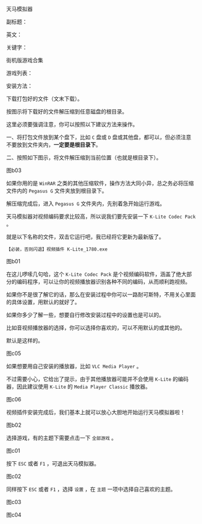 天马模拟器

副标题：

英文：

关键字：













街机版游戏合集

游戏列表：





安装方法：

下载打包好的文件（文末下载）。



按图示将下载好的文件解压缩到任意磁盘的根目录。

这里必须要强调注意，你可以按照以下建议方法来操作。

一、将打包文件放到某个盘下，比如 `C` 盘或 `D` 盘或其他盘，都可以，但必须注意不要放到文件夹内，**一定要是根目录下**。

二、按照如下图示，将文件解压缩到当前位置（也就是根目录下）。

图b03



如果你用的是 `WinRAR` 之类的其他压缩软件，操作方法大同小异，总之务必将压缩文件内的 `Pegasus G` 文件夹放到根目录下。



解压缩完成后，进入 `Pegasus G` 文件夹内，先别着急开始运行游戏。

天马模拟器对视频编码要求比较高，所以说我们要先安装一下 `K-Lite Codec Pack` 。

就是以下名称的文件，双击它运行吧，我已经将它更新为最新版了。

```
【必装，否则闪退】视频插件 K-Lite_1780.exe
```

图b01



在这儿啰嗦几句哈，这个 `K-Lite Codec Pack` 是个视频编码软件，涵盖了绝大部分的编码程序，可以让你的视频播放器识别各种不同的编码，从而顺利跑视频。

如果你不是很了解它的话，那么在安装过程中你可以一路耐可斯特，不用关心里面的具体设置，用默认的就好了。

如果你多少了解一些，想要自行修改安装过程中的设置也是可以的。

比如音视频播放器的选择，你可以选择你喜欢的，可以不用默认的或其他的。



默认是这样的。

图c05



如果想要用自己安装的播放器，比如 `VLC Media Player` 。

不过需要小心，它给出了提示，由于其他播放器可能并不会使用 `K-Lite` 的编码器，因此建议使用 `K-Lite` 的 `Media Player Classic` 播放器。

图c06





视频插件安装完成后，我们基本上就可以放心大胆地开始运行天马模拟器啦！

图b02





选择游戏，有的主题下需要点击一下 `全部游戏` 。

图c01



按下 `ESC` 或者 `F1` ，可退出天马模拟器。

图c02



同样按下 `ESC` 或者 `F1` ，选择 `设置` ，在 `主题` 一项中选择自己喜欢的主题。

图c03

图c04





